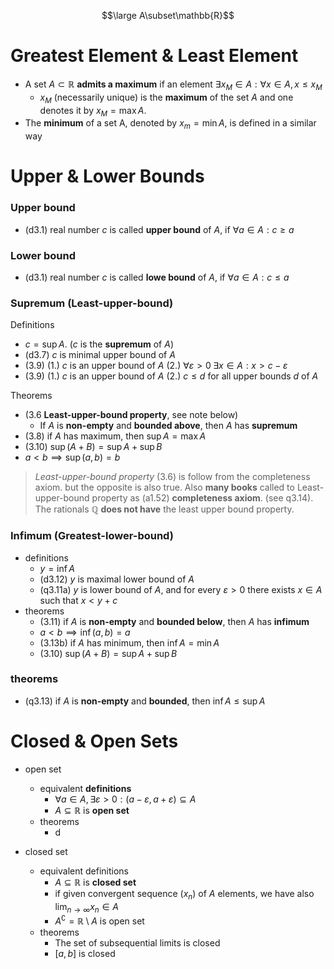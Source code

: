 
$$\large A\subset\mathbb{R}$$
# Greatest Element & Least Element

- A set $A\subset\mathbb{R}$ **admits a maximum** if an element $\exists x_{M} \in A:\forall x \in A,x\leq x_{M}$
	- $x_M$ (necessarily unique) is the **maximum** of the set $A$ and one denotes it by $x_{M} = \max A$. 
- The **minimum** of a set A, denoted by $x_m = \min A$, is defined in a similar way
# Upper & Lower Bounds

### Upper bound

- (d3.1) real number $c$ is called **upper bound** of $A$, if $\forall a\in{A}: c\geq a$ 

### Lower bound 

- (d3.1) real number $c$ is called **lowe bound** of $A$, if $\forall a\in{A}: c\leq a$
### Supremum (Least-upper-bound)

  Definitions

- $c=\sup{A}$. ($c$ is the **supremum** of $A$)
- (d3.7) $c$ is minimal upper bound of $A$
- (3.9) (1.) $c$ is an upper bound of $A$ (2.) $\forall\varepsilon>0 \;\exists{x\in{A}}:x>c-\varepsilon$
- (3.9) (1.) $c$ is an upper bound of $A$ (2.) $c\leq d$ for all upper bounds $d$ of $A$

Theorems

- (3.6 **Least-upper-bound property**, see note below) 
	- If $A$ is **non-empty** and **bounded above**, then $A$ has **supremum**
- (3.8) if $A$ has maximum, then $\sup{A}=\max{A}$
- (3.10) $\sup{(A+B)}=\sup{A}+\sup{B}$
- $a<b\implies \sup(a,b)=b$


> *Least-upper-bound property* (3.6) is follow from the completeness axiom. but the opposite is also true. 
> Also **many books** called to Least-upper-bound property as (a1.52) **completeness axiom**. (see q3.14).
> The rationals $\mathbb{Q}$ **does not have** the least upper bound property.

### Infimum (Greatest-lower-bound)

- definitions
	- $y=\inf{A}$
	- (d3.12) $y$ is maximal lower bound of $A$
	- (q3.11a) $y$ is lower bound of $A$, and for every $\varepsilon>0$ there exists $x\in{A}$ such that $x<y+c$
- theorems 
	- (3.11) if $A$ is **non-empty** and **bounded below**, then $A$ has **infimum**
	- $a<b\implies \inf(a,b)=a$
	- (3.13b) if $A$ has minimum, then $\inf{A}=\min{A}$
	- (3.10) $\sup{(A+B)}=\sup{A}+\sup{B}$

### theorems

- (q3.13) if $A$ is **non-empty** and **bounded**, then $\inf{A}\leq\sup{A}$

# Closed & Open Sets

- open set
	- equivalent **definitions** 
		- $\forall{a\in{A}},{\exists{\varepsilon>0}}:(a-\varepsilon,a+\varepsilon)\subseteq{A}$
		- $A\subseteq\mathbb{R}$ is **open set** 
	- theorems 
		- d

- closed set
	- equivalent definitions
		- $A\subseteq\mathbb{R}$ is **closed set** 
		- if given convergent sequence $(x_{n})$ of $A$ elements, we have also $\lim_{ n \to \infty }x_{n}\in{A}$
		- $A^{\complement}=\mathbb{R}\setminus{A}$ is open set
	- theorems 
		- The set of subsequential limits is closed
		- $[a,b]$ is closed